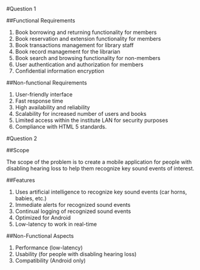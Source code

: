#Question 1 

##Functional Requirements

1. Book borrowing and returning functionality for members
2. Book reservation and extension functionality for members
3. Book transactions management for library staff
4. Book record management for the librarian
5. Book search and browsing functionality for non-members
6. User authentication and authorization for members
7. Confidential information encryption


##Non-functional Requirements

1. User-friendly interface
2. Fast response time
3. High availability and reliability
4. Scalability for increased number of users and books
5. Limited access within the institute LAN for security purposes
6. Compliance with HTML 5 standards.


#Question 2

##Scope

The scope of the problem is to create a mobile application for people with disabling hearing loss to help them recognize key sound events of interest.


##Features

1. Uses artificial intelligence to recognize key sound events (car horns, babies, etc.)
2. Immediate alerts for recognized sound events
3. Continual logging of recognized sound events
4. Optimized for Android
5. Low-latency to work in real-time


##Non-Functional Aspects

1. Performance (low-latency)
2. Usability (for people with disabling hearing loss)
3. Compatibility (Android only)
